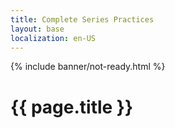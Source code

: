 ```yaml
---
title: Complete Series Practices
layout: base
localization: en-US
---
```


{% include banner/not-ready.html %}

# {{ page.title }}

